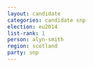 ```yaml
---
layout: candidate
categories: candidate snp
election: eu2014
list-rank: 1
person: alyn-smith
region: scotland
party: snp
---
```

